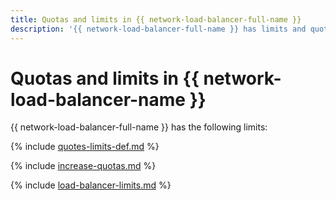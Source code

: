 ```yaml
---
title: Quotas and limits in {{ network-load-balancer-full-name }}
description: '{{ network-load-balancer-full-name }} has limits and quotas on the number of load balancers and target groups per cloud. For more information about the service restrictions, read this article.'
---
```


# Quotas and limits in {{ network-load-balancer-name }}

{{ network-load-balancer-full-name }} has the following limits:

{% include [quotes-limits-def.md](../../_includes/quotes-limits-def.md) %}

{% include [increase-quotas.md](../../_includes/increase-quotas.md) %}

{% include [load-balancer-limits.md](../../_includes/load-balancer-limits.md) %}